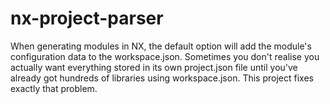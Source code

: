 # nx-project-parser
When generating modules in NX, the default option will add the module's configuration data to the workspace.json. Sometimes you don't realise you actually want everything stored in its own project.json file until you've already got hundreds of libraries using workspace.json. This project fixes exactly that problem.
